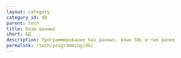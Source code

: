 ```yaml
---
layout: category
category_id: db
parent: tech
title: Базы данных
short: БД
description: Программирование баз данных, язык SQL и так далее
permalink: /tech/programming/db/
---
```

